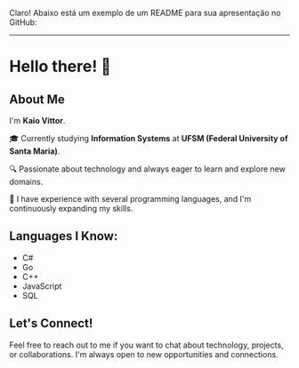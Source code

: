 Claro! Abaixo está um exemplo de um README para sua apresentação no GitHub:

---

# Hello there! 👋

## About Me

I'm **Kaio Vittor**.

🎓 Currently studying **Information Systems** at **UFSM (Federal University of Santa Maria)**.

🔍 Passionate about technology and always eager to learn and explore new domains.

🌱 I have experience with several programming languages, and I'm continuously expanding my skills.

## Languages I Know:
- C#
- Go
- C++
- JavaScript
- SQL

## Let's Connect!

Feel free to reach out to me if you want to chat about technology, projects, or collaborations. I'm always open to new opportunities and connections.
